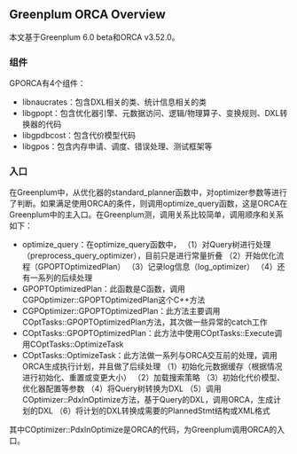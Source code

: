## Greenplum ORCA Overview

本文基于Greenplum 6.0 beta和ORCA v3.52.0。

### 组件

GPORCA有4个组件：

- libnaucrates：包含DXL相关的类、统计信息相关的类
- libgpopt：包含优化器引擎、元数据访问、逻辑/物理算子、变换规则、DXL转换器的代码
- libgpdbcost：包含代价模型代码
- libgpos：包含内存申请、调度、错误处理、测试框架等

### 入口

在Greenplum中，从优化器的standard_planner函数中，对optimizer参数等进行了判断。如果满足使用ORCA的条件，则调用optimize_query函数，这是ORCA在Greenplum中的主入口。在Greenplum测，调用关系比较简单，调用顺序和关系如下：

- optimize_query：在optimize_query函数中，
（1）对Query树进行处理（preprocess_query_optimizer），目前只是进行常量折叠
（2）开始优化流程（GPOPTOptimizedPlan）
（3）记录log信息（log_optimizer）
（4）还有一系列的后续处理
- GPOPTOptimizedPlan：此函数是C函数，调用CGPOptimizer::GPOPTOptimizedPlan这个C++方法
- CGPOptimizer::GPOPTOptimizedPlan：此方法主要调用COptTasks::GPOPTOptimizedPlan方法，其次做一些异常的catch工作
- COptTasks::GPOPTOptimizedPlan：此方法中使用COptTasks::Execute调用COptTasks::OptimizeTask
- COptTasks::OptimizeTask：此方法做一系列与ORCA交互前的处理，调用ORCA生成执行计划，并且做了后续处理
（1）初始化元数据缓存（根据情况进行初始化、重置或变更大小）
（2）加载搜索策略
（3）初始化代价模型、优化器配置等参数
（4）将Query树转换为DXL
（5）调用COptimizer::PdxlnOptimize方法，基于Query的DXL，调用ORCA，生成计划的DXL
（6）将计划的DXL转换成需要的PlannedStmt结构或XML格式

其中COptimizer::PdxlnOptimize是ORCA的代码，为Greenplum调用ORCA的入口。

